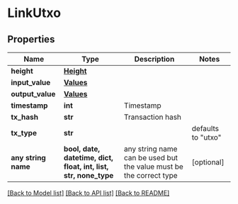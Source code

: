# LinkUtxo


## Properties
Name | Type | Description | Notes
------------ | ------------- | ------------- | -------------
**height** | [**Height**](Height.md) |  | 
**input_value** | [**Values**](Values.md) |  | 
**output_value** | [**Values**](Values.md) |  | 
**timestamp** | **int** | Timestamp | 
**tx_hash** | **str** | Transaction hash | 
**tx_type** | **str** |  | defaults to "utxo"
**any string name** | **bool, date, datetime, dict, float, int, list, str, none_type** | any string name can be used but the value must be the correct type | [optional]

[[Back to Model list]](../README.md#documentation-for-models) [[Back to API list]](../README.md#documentation-for-api-endpoints) [[Back to README]](../README.md)


